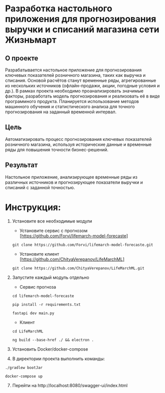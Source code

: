 # Разработка настольного приложения для прогнозирования выручки и списаний магазина сети Жизньмарт
## О проекте
Разрабатывается настольное приложение для прогнозирования ключевых показателей розничного магазина, таких как выручка и списания. Основой расчётов станут временные ряды, агрегированные из нескольких источников (офлайн-продажи, акции, погодные условия и др.). В рамках проекта необходимо проанализировать значимые факторы, разработать модель прогнозирования и реализовать её в виде программного продукта. Планируется использование методов машинного обучения и статистического анализа для точного прогнозирования на заданный временной интервал.

## Цель
Автоматизировать процесс прогнозирования ключевых показателей розничного магазина, используя исторические данные и временные ряды для повышения точности бизнес-решений.

## Результат
Настольное приложение, анализирующее временные ряды из различных источников и прогнозирующее показатели выручки и списаний с заданной точностью.

# Инструкция:
1. Установите все необходимые модули

   - Установите сервис с прогнозом [https://github.com/Forvi/lifemarch-model-forecaste]
     
   ```
   git clone https://github.com/Forvi/lifemarch-model-forecaste.git
   ```

   - Установите клиент [https://github.com/ChityaVerepanov/LifeMarchML]

   ```
   git clone https://github.com/ChityaVerepanov/LifeMarchML.git
   ```
   
3. Запустите каждый модуль отдельно

   - Сервис прогноза

   ```
   cd lifemarch-model-forecaste
   ```

   ```
   pip install -r requirements.txt
   ```

   ```
   fastapi dev main.py
   ```

   - Клиент

   ```
   cd LifeMarchML
   ```

   ```
   ng build --base-href ./ && electron .
   ```
   
5. Установить Docker/docker-compose

6. В директории проекта выполнить команды:

```
./gradlew bootJar
```

```
docker-compose up
```

7. Перейти на http://localhost:8080/swagger-ui/index.html
